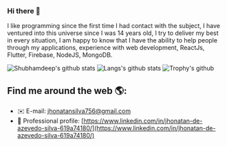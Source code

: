 ### Hi there 👋

I like programming since the first time I had contact with the subject, I have ventured into this universe since I was 14 years old, I try to deliver my best in every situation, I am happy to know that I have the ability to help people through my applications, experience with web development, ReactJs, Flutter, Firebase, NodeJS, MongoDB.

![Shubhamdeep's github stats](https://github-readme-stats.vercel.app/api?username=JhonatanAzevedo&show_icons=true&hide_border=true)
![Langs's github stats](https://github-readme-stats.vercel.app/api/top-langs/?username=JhonatanAzevedo&layout=compact)
![Trophy's github](https://github-profile-trophy.vercel.app/?username=JhonatanAzevedo&column=3&margin-w=15&margin-h=15)


## Find me around the web 🌎:
- ✉️ E-mail: [jhonatansilva756@gmail.com](mailto:jhonatansilva756@gmail.com)
- 💼 Professional profile: [https://www.linkedin.com/in/jhonatan-de-azevedo-silva-619a74180/](https://www.linkedin.com/in/jhonatan-de-azevedo-silva-619a74180/)
